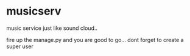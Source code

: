 # musicserv

music service just like sound cloud.. 

fire up the manage.py and you are good to go... dont forget to create a super user

